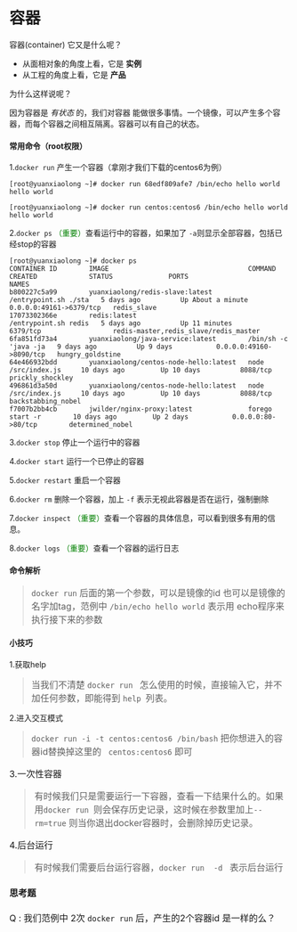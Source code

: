 # 容器

容器(container) 它又是什么呢？

* 从面相对象的角度上看，它是 **实例**
* 从工程的角度上看，它是 **产品**

为什么这样说呢？

因为容器是 *有状态* 的，我们对容器 能做很多事情。一个镜像，可以产生多个容器，而每个容器之间相互隔离。容器可以有自己的状态。


#### 常用命令（root权限）

1.``` docker run ``` 产生一个容器（拿刚才我们下载的centos6为例）

```
[root@yuanxiaolong ~]# docker run 68edf809afe7 /bin/echo hello world
hello world

[root@yuanxiaolong ~]# docker run centos:centos6 /bin/echo hello world
hello world
```

2.``` docker ps ``` <font color="green">（重要）</font>查看运行中的容器，如果加了 ``` -a ```则显示全部容器，包括已经stop的容器

```
[root@yuanxiaolong ~]# docker ps
CONTAINER ID        IMAGE                                   COMMAND                CREATED             STATUS              PORTS                     NAMES
b800227c5a99        yuanxiaolong/redis-slave:latest         /entrypoint.sh ./sta   5 days ago          Up About a minute   0.0.0.0:49161->6379/tcp   redis_slave
17073302366e        redis:latest                            /entrypoint.sh redis   5 days ago          Up 11 minutes       6379/tcp                  redis-master,redis_slave/redis_master
6fa851fd73a4        yuanxiaolong/java-service:latest        /bin/sh -c 'java -ja   9 days ago          Up 9 days           0.0.0.0:49160->8090/tcp   hungry_goldstine
64e466932bdd        yuanxiaolong/centos-node-hello:latest   node /src/index.js     10 days ago         Up 10 days          8088/tcp                  prickly_shockley
496861d3a50d        yuanxiaolong/centos-node-hello:latest   node /src/index.js     10 days ago         Up 10 days          8088/tcp                  backstabbing_nobel
f7007b2bb4cb        jwilder/nginx-proxy:latest              forego start -r        10 days ago         Up 2 days           0.0.0.0:80->80/tcp        determined_nobel
```

3.``` docker stop ``` 停止一个运行中的容器

4.``` docker start ``` 运行一个已停止的容器

5.``` docker restart ``` 重启一个容器

6.``` docker rm ``` 删除一个容器，加上 ```-f``` 表示无视此容器是否在运行，强制删除

7.``` docker inspect ``` <font color="green">（重要）</font>查看一个容器的具体信息，可以看到很多有用的信息。

8.``` docker logs ``` <font color="green">（重要）</font>查看一个容器的运行日志


#### 命令解析
> <font size="3"> ``` docker run ``` 后面的第一个参数，可以是镜像的id 也可以是镜像的名字加tag，范例中 ``` /bin/echo hello world ``` 表示用 echo程序来执行接下来的参数</font>

#### 小技巧
1.获取help
> <font size="3"> 当我们不清楚 ```docker run ``` 怎么使用的时候，直接输入它，并不加任何参数，即能得到 ```help ```列表。</font>

2.进入交互模式
> <font size="3"> ``` docker run -i -t centos:centos6 /bin/bash ```
把你想进入的容器id替换掉这里的 ``` centos:centos6``` 即可

3.一次性容器
> <font size="3"> 有时候我们只是需要运行一下容器，查看一下结果什么的。如果用```docker run ```则会保存历史记录，这时候在参数里加上```--rm=true``` 则当你退出docker容器时，会删除掉历史记录。

4.后台运行
> <font size="3"> 有时候我们需要后台运行容器，```docker run  -d ``` 表示后台运行


#### 思考题
Q : 我们范例中 2次 ``` docker run ``` 后，产生的2个容器id 是一样的么？
